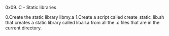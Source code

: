 0x09. C - Static libraries

0.Create the static library libmy.a
1.Create a script called create_static_lib.sh that creates a static library called liball.a from all the .c files that are in the current directory.
